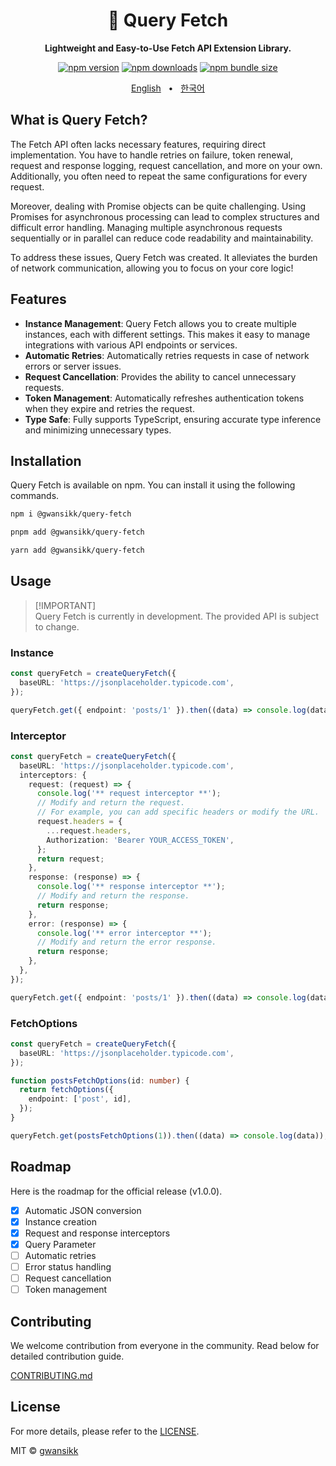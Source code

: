 <div align="center">

<h1>🔗 Query Fetch</h1>
<p><b>Lightweight and Easy-to-Use Fetch API Extension Library.</b></p>

[![npm version](https://img.shields.io/npm/v/@gwansikk/query-fetch?color=000&labelColor=000&logo=npm)](https://www.npmjs.com/package/@gwansikk/query-fetch)
[![npm downloads](https://img.shields.io/npm/dt/@gwansikk/query-fetch?color=000&labelColor=000)](https://www.npmjs.com/package/@gwansikk/query-fetch)
[![npm bundle size](https://img.shields.io/bundlephobia/min/@gwansikk/query-fetch?color=000&labelColor=000)](https://www.npmjs.com/package/@gwansikk/query-fetch)

[English](https://github.com/gwansikk/query-fetch/blob/main/README.md)
&nbsp;&nbsp;•&nbsp;&nbsp;
[한국어](https://github.com/gwansikk/query-fetch/blob/main/README-ko_kr.md)

</div>

## What is Query Fetch?

The Fetch API often lacks necessary features, requiring direct implementation. You have to handle retries on failure, token renewal, request and response logging, request cancellation, and more on your own. Additionally, you often need to repeat the same configurations for every request.

Moreover, dealing with Promise objects can be quite challenging. Using Promises for asynchronous processing can lead to complex structures and difficult error handling. Managing multiple asynchronous requests sequentially or in parallel can reduce code readability and maintainability.

To address these issues, Query Fetch was created. It alleviates the burden of network communication, allowing you to focus on your core logic!

## Features

- **Instance Management**: Query Fetch allows you to create multiple instances, each with different settings. This makes it easy to manage integrations with various API endpoints or services.
- **Automatic Retries**: Automatically retries requests in case of network errors or server issues.
- **Request Cancellation**: Provides the ability to cancel unnecessary requests.
- **Token Management**: Automatically refreshes authentication tokens when they expire and retries the request.
- **Type Safe**: Fully supports TypeScript, ensuring accurate type inference and minimizing unnecessary types.

## Installation

Query Fetch is available on npm. You can install it using the following commands.

```bash
npm i @gwansikk/query-fetch
```

```bash
pnpm add @gwansikk/query-fetch
```

```bash
yarn add @gwansikk/query-fetch
```

## Usage

> [!IMPORTANT]\
> Query Fetch is currently in development. The provided API is subject to change.

### Instance

```typescript
const queryFetch = createQueryFetch({
  baseURL: 'https://jsonplaceholder.typicode.com',
});

queryFetch.get({ endpoint: 'posts/1' }).then((data) => console.log(data));
```

### Interceptor

```typescript
const queryFetch = createQueryFetch({
  baseURL: 'https://jsonplaceholder.typicode.com',
  interceptors: {
    request: (request) => {
      console.log('** request interceptor **');
      // Modify and return the request.
      // For example, you can add specific headers or modify the URL.
      request.headers = {
        ...request.headers,
        Authorization: 'Bearer YOUR_ACCESS_TOKEN',
      };
      return request;
    },
    response: (response) => {
      console.log('** response interceptor **');
      // Modify and return the response.
      return response;
    },
    error: (response) => {
      console.log('** error interceptor **');
      // Modify and return the error response.
      return response;
    },
  },
});

queryFetch.get({ endpoint: 'posts/1' }).then((data) => console.log(data));
```

### FetchOptions

```typescript
const queryFetch = createQueryFetch({
  baseURL: 'https://jsonplaceholder.typicode.com',
});

function postsFetchOptions(id: number) {
  return fetchOptions({
    endpoint: ['post', id],
  });
}

queryFetch.get(postsFetchOptions(1)).then((data) => console.log(data));
```

## Roadmap

Here is the roadmap for the official release (v1.0.0).

- [x] Automatic JSON conversion
- [x] Instance creation
- [x] Request and response interceptors
- [x] Query Parameter
- [ ] Automatic retries
- [ ] Error status handling
- [ ] Request cancellation
- [ ] Token management

## Contributing

We welcome contribution from everyone in the community. Read below for detailed contribution guide.

[CONTRIBUTING.md](https://github.com/gwansikk/query-fetch/blob/main/CONTREIBUTING.md)

## License

For more details, please refer to the [LICENSE](https://github.com/gwansikk/query-fetch/blob/main/LICENSE).

MIT © [gwansikk](https://github.com/gwansikk)
